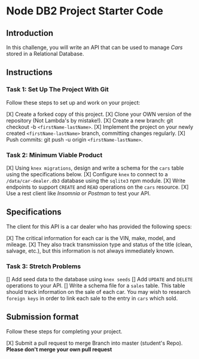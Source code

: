 # Node DB2 Project Starter Code

## Introduction

In this challenge, you will write an API that can be used to manage _Cars_ stored in a Relational Database.

## Instructions

### Task 1: Set Up The Project With Git

Follow these steps to set up and work on your project:

[X] Create a forked copy of this project.
[X] Clone your OWN version of the repository (Not Lambda's by mistake!).
[X] Create a new branch: git checkout -b `<firstName-lastName>`.
[X] Implement the project on your newly created `<firstName-lastName>` branch, committing changes regularly.
[X] Push commits: git push -u origin `<firstName-lastName>`.

### Task 2: Minimum Viable Product

[X] Using `knex migrations`, design and write a schema for the `cars` table using the specifications below.
[X] Configure `knex` to connect to a `/data/car-dealer.db3` database using the `sqlite3` npm module.
[X] Write endpoints to support `CREATE` and `READ` operations on the `cars` resource.
[X] Use a rest client like _Insomnia_ or _Postman_ to test your API.

## Specifications

The client for this API is a car dealer who has provided the following specs:

[X] The critical information for each car is the VIN, make, model, and mileage.
[X] They also track transmission type and status of the title (clean, salvage, etc.), but this information is not always immediately known.

### Task 3: Stretch Problems

[] Add seed data to the database using `knex seeds`
[] Add `UPDATE` and `DELETE` operations to your API.
[] Write a schema file for a `sales` table. This table should track information on the sale of each car. You may wish to research `foreign keys` in order to link each sale to the entry in `cars` which sold.

## Submission format

Follow these steps for completing your project.

[X] Submit a pull request to merge <firstName-lastName> Branch into master (student's  Repo). **Please don't merge your own pull request**

